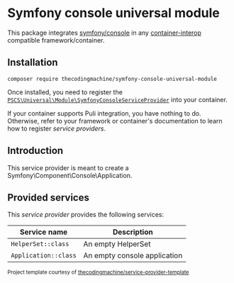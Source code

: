 
# Symfony console universal module

This package integrates [symfony/console](https://github.com/symfony/console) in any [container-interop](https://github.com/container-interop/service-provider) compatible framework/container.

## Installation

```
composer require thecodingmachine/symfony-console-universal-module
```

Once installed, you need to register the [`PSCS\Universal\Module\SymfonyConsoleServiceProvider`](src/SymfonyConsoleServiceProvider.php) into your container.

If your container supports Puli integration, you have nothing to do. Otherwise, refer to your framework or container's documentation to learn how to register *service providers*.

## Introduction

This service provider is meant to create a Symfony\Component\Console\Application.

## Provided services

This *service provider* provides the following services:

| Service name                | Description                          |
|-----------------------------|--------------------------------------|
| `HelperSet::class`          | An empty HelperSet                   |
| `Application::class`        | An empty console application         |


<small>Project template courtesy of <a href="https://github.com/thecodingmachine/service-provider-template">thecodingmachine/service-provider-template</a></small>
